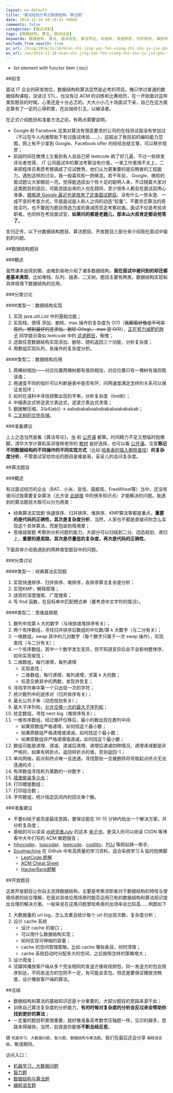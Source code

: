 ```yaml
---
layout: wx-default
title: "面试经验分享之数据结构、算法题"
date: 2014-11-18 10:18:41 +0800
comments: false
categories: [面试求职]
tags: [数据结构, 算法, 面试经验]
keywords: 数据结构, 算法, 面试经验, 算法导论, 邓俊辉, 快速排序, 归并排序, 堆排序, KMP, 二分, 动态规划, 递归, hihocoder, topcoder, leetcode, codility, POJ, 复杂度分析
exclude_from_search: true
pc_url: /blog/2014/11/18/mian-shi-jing-yan-fen-xiang-zhi-shu-ju-jie-gou-suan-fa-fen-xiang/
wx_url: /wx/2014-11-18-mian-shi-jing-yan-fen-xiang-zhi-shu-ju-jie-gou-suan-fa-fen-xiang.html
---
```


* list element with functor item
{:toc}

##前言

<!-- excerpt start -->

面试 IT 企业的研发岗位，数据结构和算法显然是必考的项目。俺只学过普通的数据结构课程，没读过 STL，也没有过 ACM 的训练和比赛经历，在一开始面对这样类型题目的时候，心里还是十分忐忑的。大大小小几十场面试下来，自己在这方面总算有了一定的心得积累，在此抛砖引玉，以飨读者。

在正式介绍题目和准备方法之前，有两点需要说明，

- Google 和 Facebook 这类对算法有很高要求的公司的在线测试我没有参加过（不过在牛人内推帮助下有过面试体验……），这超出了我目前的编码能力范围，网上有不少拿到 Google、Facebook offer 的经验总结文章，可以移步观赏；
- 前段时间在微博上又看到有人说自己把 leetcode 刷了好几遍，不过一些转发评论者觉得， IT 公司面试中的算法考察没有价值，一来工作里用不太上，二来把程序员素质考察搞成了应试教育，他们认为更重要的是应聘者的工程能力。遇到这样的讨论，我一般喜欢和一把稀泥。若干年前， Google、微软的面试题让大家眼前一亮，觉得能选拔出个性十足的聪明人来，不过随着大家对这类题目的适应，可能选拔出来的人也在趋同，至少很多人都会在面试前用心准备，[据报道 Google 最近也是放弃了这类面试题目](http://www.oschina.net/news/41616/in-head-hunting-big-data-may-not-be-such-a-big-deal)。没有什么一劳永逸、一成不变的考查方式，毕竟面试是人和人之间的动态“较量”。不要贪恋算法的奇技淫巧，也不要因为题目筛选力度的衰减而否定考察初衷。面试不仅是考验求职者，也同样在考验面试官，**如果问的都是老题儿，那本山大叔肯定都会抢答了**。

言归正传，以下分数据结构题目、算法题目、开放题目三部分来介绍我在面试中碰到的问题。

<!-- excerpt end -->

##数据结构题目

###概述

虽然课本由简到繁、由难到易地介绍了诸多数据结构，**我在面试中被问到的却还都是基本类型**，比如堆栈、队列、链表、二叉树。题目主要有两类，数据结构实现和具体情境下数据结构的应用。

###分类讨论

####类型一：数据结构实现

1. 实现 java.util.List 中的基础功能；
2. 实现栈，使得 添加、删除、max 操作的复杂度为 O(1)（<S>我脚着好像是不可实现的，想到最好的是添加、删除 O(log)， max 是 O(1)</S>），[正在努力减肥的胖子](http://weibo.com/wangrn) 同学提示类似 leetcode 中的 [这道题目](https://oj.leetcode.com/problems/min-stack/)，惭愧；
3. 选取任意数据结构实现添加、删除、随机返回三个功能，分析复杂度；
4. 用数组实现队列，各操作的复杂度分析。

####类型二：数据结构应用

1. 两棵树相加——对应位置两棵树都有值则相加，对应位置只有一棵树有值则取该值；
2. 用速度不同的指针可以判断链表中是否有环，问两速度满足怎样的关系可以保证发现环；
3. 如何在语料中寻找频繁出现的字串，分析复杂度（tire树）；
4. 中缀表达式转逆波兰表达式，逆波兰表达式求值；
5. 数据解压缩，3(a4(ab))    ->    aababababaababababaabababab；
6. [二叉树的文件存储](http://www.xuebuyuan.com/600249.html)。

###准备建议

上上之选当然是看《算法导论》，[书](http://vdisk.weibo.com/s/G0pA_) 和 [公开课](http://v.163.com/special/opencourse/algorithms.html) 都算。时间精力不足又想临时抱佛脚，清华大学计算机系邓俊辉老师的 [教材](http://www.amazon.cn/%E6%B8%85%E5%8D%8E%E5%A4%A7%E5%AD%A6%E8%AE%A1%E7%AE%97%E6%9C%BA%E7%B3%BB%E5%88%97%E6%95%99%E6%9D%90-%E6%95%B0%E6%8D%AE%E7%BB%93%E6%9E%84-%E9%82%93%E4%BF%8A%E8%BE%89/dp/B00FEC2GYM/ref=sr_1_1?ie=UTF8&qid=1416641186&sr=8-1&keywords=%E9%82%93%E4%BF%8A%E8%BE%89) 是好选择，也可以看 [公开课](https://www.xuetangx.com/courses/TsinghuaX/30240184_1X/_/about)。注意**熟记不同数据结构的不同操作的不同实现方式**（比如 [哈希表的插入删除查找](http://www.matrix67.com/blog/archives/1255)）**的复杂度分析**，不管面试官给你出的题目是难是易，妥妥儿的会问复杂度。

##算法题目

###概述

有过面试经历的企业（BAT、小米、宜信、猿题库、FreeWheel等）当中，还没有谁问过我需要复杂算法（比方说 [此链接](http://zhidao.baidu.com/link?url=lx07DdsUSQO-zbwOqhlOCbXpT7Qj8pOtOHQ5G6JhNZYnT1vlgaBly5sOwZzqAhkZsqugfJRiRw1y7q857V44La) 中的很多知识点）才能解决的问题。我遇到的算法题目大致可以分为两类：

- 经典算法实现题 快速排序、归并排序、堆排序、KMP算法等都是重点，**重要的是代码的正确性，其次是复杂度分析**，当然，人家也不都是直接问你怎么实现这个具体算法，而是包装到情境里；
- 思维益智题 考察你分析问题的能力，大部分可以归结到二分、动态规划、递归上，**重要的是思路，其次是尽量低的复杂度，再次是代码的正确性**。

下面具体介绍我遇到的两种类型题目中的问题。

###分类讨论

####类型一：经典算法实现题

1. 实现快速排序、归并排序、堆排序，各排序算法复杂度分析；
2. 实现KMP，解释原理；
3. 迷宫的深度搜索、广度搜索；
4. 写 find 函数，在目标串中匹配模式串（要考虑中文字符的情况）。

####类型二：思维益智题

1. 数列中找第 k 大的数字（与快排或堆排序有关）；
2. 两个有序数组，寻找归并排序后数组的中位数/第 k 大数字（与二分有关）；
3. 一维数组，swap 其中的几对数字（每个数字只属于一次 swap 操作），实现查找（与二分有关）；
4. 一个有序数组，其中一个数字发生变异，但不知道变异后会不会影响整体序，如何实现查找；
5. 二维数组，每行递增，每列递增
	- 实现查找；
	- 二维数组，每行递增，每列递增，求第 k 大的数；
	- 任意交换其中的两数，发现并恢复；
6. 寻找字符串中第一个只出现一次的字符；
7. 统计数列中的逆序对（归并排序有关）；
8. 最长公共子串（动态规划有关）；
9. 最大子序列和，[允许交换一次的最大子序列和](http://blog.csdn.net/caopengcs/article/details/36899787)；
10. 给定数组，寻找 next big（堆排序有关）；
11. 一维有序数组，经过循环位移后，最小的数出现在数列中间
	- 如果原数组严格递增，如何找这个最小数；
	- 如果原数组严格递增或递减，如何找这个最小数；
	- 如果原数组非严格递增或递减，如何找这个最小数；
12. 数组可能是递增、递减、递减后递增、递增后递减四种情况，递增递减都是非严格的，如果有转折点，返回转折点的值，否则返回-1；
13. 单向网络，起点和终点唯一且连通，寻找那些一旦被删除将导致起点终点无法连通的点；
14. 有序数组寻找和为某数的一对数字；
15. [墙里能装多少水](http://www.cnblogs.com/fuzhe1989/p/3428553.html)；
16. 打印螺旋数组；
17. 打印组合数；
18. 字符数组，统计指定区间内的回文串个数。 

###准备建议

- 不要纠结于是否是最佳思路，要保证能在 10-15 分钟内给出一个解决方案，并分析复杂度；
- 基础的可以读读 [@研究者July](http://weibo.com/julyweibo?topnav=1&wvr=6&topsug=1) 的这本 [电子书](http://frank19900731.github.io/ebook/the-art-of-programming-by-july/index.html)，更深入的可以阅读 CSDN 等博客中大牛们写的 ACM 解题报告；
- [hihocoder](http://www.hihocoder.com/)、[topcoder](http://www.topcoder.com/)、[leetcode](https://oj.leetcode.com/)、[codility](https://codility.com/)、[POJ](http://poj.org/) 等网站择一练手;
- [Soulmachine](https://github.com/soulmachine) 在 Github 中有高质量的学习资料，适合系统学习 & 临时抱佛脚
	- [LeetCode 题解](https://github.com/soulmachine/leetcode)
	- [ACM Cheat Sheet](https://github.com/soulmachine/acm-cheat-sheet)
	- [HackerRank题解](https://github.com/soulmachine/hackerrank)

##开放题目

这类开放题目让你自主选择数据结构，主要是考察求职者对于数据结构的特性与使用场景的综合理解，在面对具体应用场景时能否运用已有的数据结构和算法知识提出合理的解决方案。一般来说在这类问题里哈希表的出场率会比较高……例题如下

1. 大数据量的 url log，怎么去重且统计每个 url 的出现次数，复杂度分析；
2. 设计 cache 系统
	- 设计 cache 的接口；
	- 可以用什么数据结构实现；
	- 如何实现可伸缩的容量；
	- cache 的空间管理策略，比如 cache 哪些条目，何时清理；
	- cache 系统启动时分配多大的空间，之后按照怎样的策略增大；
3. 设计爬虫；
4. 流媒体播放客户端从多个完全相同的发送方接收视频包，同一发送方的包会按序到达，不同发送方的包则不一定，有可能会丢包，但还是要保证播放流畅度，设计播放客户端的算法。 

##总结

- 数据结构和算法的基础知识还是十分重要的，大部分题目的思路来源于此；
- 训练自己算法复杂度的分析能力，**有的时候对复杂度的分析会反过来会帮助你找到更好的算法**；
- 一定量的题目积累很重要，就好像准备高考数学压轴题一样，见识的越多，思路来得越快，当然，前提是你能够**不断总结反思**。

继 `机器学习、大数据问题`、`智力题`、`数据结构与算法题`，我们在最后还会分享 `编程语言题`，敬请期待。

访问入口：

- [机器学习、大数据问题](/wx/2014-11-06-mian-shi-jing-yan-zhi-ji-qi-xue-xi-da-shu-ju-wen-ti.html)
- [智力题](/wx/2014-11-07-mian-shi-jing-yan-fen-xiang-zhi-zhi-li-ti.html)
- [数据结构与算法题](/wx/2014-11-18-mian-shi-jing-yan-fen-xiang-zhi-shu-ju-jie-gou-suan-fa-fen-xiang.html)
- [编程语言题](/wx/2014-11-25-mian-shi-jing-yan-fen-xiang-zhi-bian-cheng-yu-yan-ti.html)